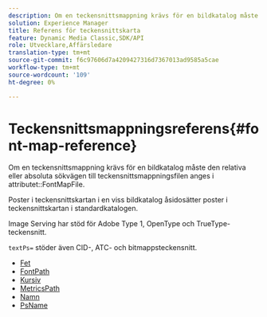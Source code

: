 ```yaml
---
description: Om en teckensnittsmappning krävs för en bildkatalog måste den relativa eller absoluta sökvägen till teckensnittsmappningsfilen anges i attributet FontMapFile.
solution: Experience Manager
title: Referens för teckensnittskarta
feature: Dynamic Media Classic,SDK/API
role: Utvecklare,Affärsledare
translation-type: tm+mt
source-git-commit: f6c97606d7a4209427316d7367013ad9585a5cae
workflow-type: tm+mt
source-wordcount: '109'
ht-degree: 0%

---
```



# Teckensnittsmappningsreferens{#font-map-reference}

Om en teckensnittsmappning krävs för en bildkatalog måste den relativa eller absoluta sökvägen till teckensnittsmappningsfilen anges i attributet::FontMapFile.

Poster i teckensnittskartan i en viss bildkatalog åsidosätter poster i teckensnittskartan i standardkatalogen.

Image Serving har stöd för Adobe Type 1, OpenType och TrueType-teckensnitt.

`textPs=` stöder även CID-, ATC- och bitmappsteckensnitt.

* [Fet](r-bold-font.md)
* [FontPath](r-fontpath-font.md)
* [Kursiv](r-italic-font.md)
* [MetricsPath](r-metricspath-font.md)
* [Namn](r-name-font.md)
* [PsName](r-psname-font.md)
